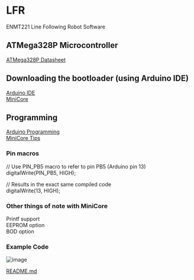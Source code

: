 # LFR
ENMT221 Line Following Robot Software

## ATMega328P Microcontroller
[ATMega328P Datasheet](https://components101.com/microcontrollers/atmega328p-pinout-features-datasheet)

## Downloading the bootloader (using Arduino IDE)
[Arduino IDE](https://docs.arduino.cc/software/ide/)    <br>
[MiniCore](https://github.com/MCUdude/MiniCore#how-to-install)


## Programming
[Arduino Programming](https://docs.arduino.cc/programming/)  
[MiniCore Tips](https://github.com/MCUdude/MiniCore#how-to-install)

### Pin macros
// Use PIN_PB5 macro to refer to pin PB5 (Arduino pin 13)  
digitalWrite(PIN_PB5, HIGH);

// Results in the exact same compiled code  
digitalWrite(13, HIGH);

### Other things of note with MiniCore
Printf support  
EEPROM option  
BOD option


### Example Code
![image](https://github.com/user-attachments/assets/1dcd34ce-a26a-4fc3-a142-9096b09b8416)


[README.md](https://github.github.com/gfm/)
